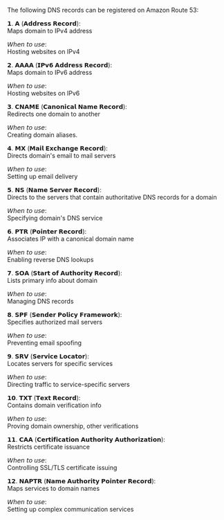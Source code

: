 The following DNS records can be registered on Amazon Route 53:  
  
𝟭. 𝗔 (𝗔𝗱𝗱𝗿𝗲𝘀𝘀 𝗥𝗲𝗰𝗼𝗿𝗱):  
Maps domain to IPv4 address  
  
𝘞𝘩𝘦𝘯 𝘵𝘰 𝘶𝘴𝘦:  
Hosting websites on IPv4  
  
𝟮. 𝗔𝗔𝗔𝗔 (𝗜𝗣𝘃𝟲 𝗔𝗱𝗱𝗿𝗲𝘀𝘀 𝗥𝗲𝗰𝗼𝗿𝗱):  
Maps domain to IPv6 address  
  
𝘞𝘩𝘦𝘯 𝘵𝘰 𝘶𝘴𝘦:  
Hosting websites on IPv6  
  
𝟯. 𝗖𝗡𝗔𝗠𝗘 (𝗖𝗮𝗻𝗼𝗻𝗶𝗰𝗮𝗹 𝗡𝗮𝗺𝗲 𝗥𝗲𝗰𝗼𝗿𝗱):  
Redirects one domain to another  
  
𝘞𝘩𝘦𝘯 𝘵𝘰 𝘶𝘴𝘦:  
Creating domain aliases.  
  
𝟰. 𝗠𝗫 (𝗠𝗮𝗶𝗹 𝗘𝘅𝗰𝗵𝗮𝗻𝗴𝗲 𝗥𝗲𝗰𝗼𝗿𝗱):  
Directs domain's email to mail servers  
  
𝘞𝘩𝘦𝘯 𝘵𝘰 𝘶𝘴𝘦:  
Setting up email delivery  
  
𝟱. 𝗡𝗦 (𝗡𝗮𝗺𝗲 𝗦𝗲𝗿𝘃𝗲𝗿 𝗥𝗲𝗰𝗼𝗿𝗱):  
Directs to the servers that contain authoritative DNS records for a domain  
  
𝘞𝘩𝘦𝘯 𝘵𝘰 𝘶𝘴𝘦:  
Specifying domain's DNS service  
  
𝟲. 𝗣𝗧𝗥 (𝗣𝗼𝗶𝗻𝘁𝗲𝗿 𝗥𝗲𝗰𝗼𝗿𝗱):  
Associates IP with a canonical domain name  
  
𝘞𝘩𝘦𝘯 𝘵𝘰 𝘶𝘴𝘦:  
Enabling reverse DNS lookups  
  
𝟳. 𝗦𝗢𝗔 (𝗦𝘁𝗮𝗿𝘁 𝗼𝗳 𝗔𝘂𝘁𝗵𝗼𝗿𝗶𝘁𝘆 𝗥𝗲𝗰𝗼𝗿𝗱):  
Lists primary info about domain  
  
𝘞𝘩𝘦𝘯 𝘵𝘰 𝘶𝘴𝘦:  
Managing DNS records  
  
𝟴. 𝗦𝗣𝗙 (𝗦𝗲𝗻𝗱𝗲𝗿 𝗣𝗼𝗹𝗶𝗰𝘆 𝗙𝗿𝗮𝗺𝗲𝘄𝗼𝗿𝗸):  
Specifies authorized mail servers  
  
𝘞𝘩𝘦𝘯 𝘵𝘰 𝘶𝘴𝘦:  
Preventing email spoofing  
  
𝟵. 𝗦𝗥𝗩 (𝗦𝗲𝗿𝘃𝗶𝗰𝗲 𝗟𝗼𝗰𝗮𝘁𝗼𝗿):  
Locates servers for specific services  
  
𝘞𝘩𝘦𝘯 𝘵𝘰 𝘶𝘴𝘦:  
Directing traffic to service-specific servers  
  
𝟭𝟬. 𝗧𝗫𝗧 (𝗧𝗲𝘅𝘁 𝗥𝗲𝗰𝗼𝗿𝗱):  
Contains domain verification info  
  
𝘞𝘩𝘦𝘯 𝘵𝘰 𝘶𝘴𝘦:  
Proving domain ownership, other verifications  
  
𝟭𝟭. 𝗖𝗔𝗔 (𝗖𝗲𝗿𝘁𝗶𝗳𝗶𝗰𝗮𝘁𝗶𝗼𝗻 𝗔𝘂𝘁𝗵𝗼𝗿𝗶𝘁𝘆 𝗔𝘂𝘁𝗵𝗼𝗿𝗶𝘇𝗮𝘁𝗶𝗼𝗻):  
Restricts certificate issuance  
  
𝘞𝘩𝘦𝘯 𝘵𝘰 𝘶𝘴𝘦:  
Controlling SSL/TLS certificate issuing  
  
𝟭𝟮. 𝗡𝗔𝗣𝗧𝗥 (𝗡𝗮𝗺𝗲 𝗔𝘂𝘁𝗵𝗼𝗿𝗶𝘁𝘆 𝗣𝗼𝗶𝗻𝘁𝗲𝗿 𝗥𝗲𝗰𝗼𝗿𝗱):  
Maps services to domain names  
  
𝘞𝘩𝘦𝘯 𝘵𝘰 𝘶𝘴𝘦:  
Setting up complex communication services

